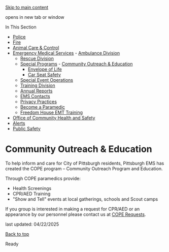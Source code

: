 [Skip to main content](https://www.pittsburghpa.gov/Safety/Emergency-Medical-Services/Special-Programs/Community-Outreach-Education#main-content)

opens in new tab or window

In This Section

- [Police](https://www.pittsburghpa.gov/Safety/Police)
- [Fire](https://www.pittsburghpa.gov/Safety/Fire)
- [Animal Care & Control](https://www.pittsburghpa.gov/Safety/Animal-Care-Control)
- [Emergency Medical Services](https://www.pittsburghpa.gov/Safety/Emergency-Medical-Services)  - [Ambulance Division](https://www.pittsburghpa.gov/Safety/Emergency-Medical-Services/Ambulance-Division)
  - [Rescue Division](https://www.pittsburghpa.gov/Safety/Emergency-Medical-Services/Rescue-Division)
  - [Special Programs](https://www.pittsburghpa.gov/Safety/Emergency-Medical-Services/Special-Programs)    - [Community Outreach & Education](https://www.pittsburghpa.gov/Safety/Emergency-Medical-Services/Special-Programs/Community-Outreach-Education)
    - [Envelope of Life](https://www.pittsburghpa.gov/Safety/Emergency-Medical-Services/Special-Programs/Envelope-of-Life)
    - [Car Seat Safety](https://www.pittsburghpa.gov/Safety/Emergency-Medical-Services/Special-Programs/Car-Seat-Safety)
  - [Special Event Operations](https://www.pittsburghpa.gov/Safety/Emergency-Medical-Services/Special-Event-Operations)
  - [Training Division](https://www.pittsburghpa.gov/Safety/Emergency-Medical-Services/Training-Division)
  - [Annual Reports](https://www.pittsburghpa.gov/Safety/Emergency-Medical-Services/Annual-Reports)
  - [EMS Contacts](https://www.pittsburghpa.gov/Safety/Emergency-Medical-Services/EMS-Contacts)
  - [Privacy Practices](https://www.pittsburghpa.gov/Safety/Emergency-Medical-Services/Privacy-Practices)
  - [Become a Paramedic](https://www.pittsburghpa.gov/Safety/Emergency-Medical-Services/Become-a-Paramedic)
  - [Freedom House EMT Training](https://www.pittsburghpa.gov/Safety/Emergency-Medical-Services/Freedom-House-EMT-Training)
- [Office of Community Health and Safety](https://www.pittsburghpa.gov/Safety/Office-of-Community-Health-and-Safety)
- [Alerts](https://www.pittsburghpa.gov/Safety/Alerts)
- [Public Safety](https://www.pittsburghpa.gov/Safety/Public-Safety)

# Community Outreach & Education

To help inform and care for City of Pittsburgh residents, Pittsburgh EMS has created the COPE program – Community Outreach Program and Education.

Through COPE paramedics provide:

- Health Screenings
- CPR/AED Training
- "Show and Tell" events at local gatherings, schools and Scout camps

If you group is interested in making a request for CPR/AED or an appearance by our personnel please contact us at [COPE Requests](mailto:Jennifer.Grubb@pittsburghpa.gov).

last updated: 04/22/2025

[Back to top](https://www.pittsburghpa.gov/Safety/Emergency-Medical-Services/Special-Programs/Community-Outreach-Education#body-top)

Ready
